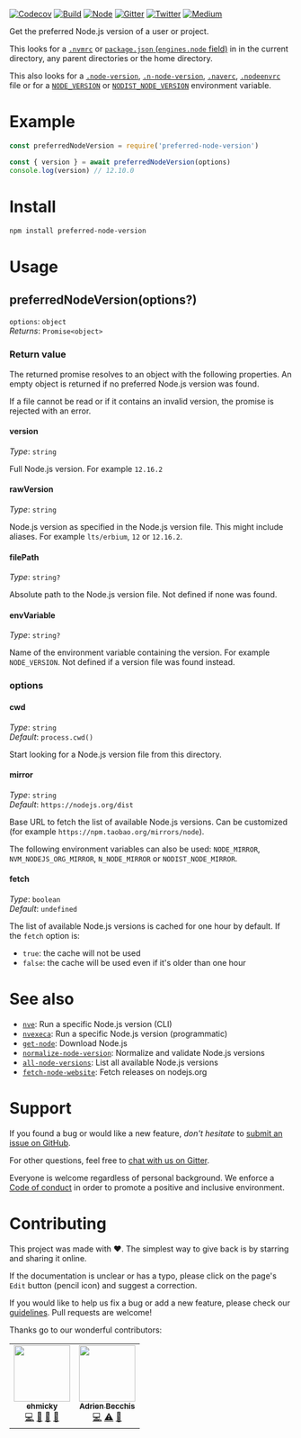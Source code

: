 [![Codecov](https://img.shields.io/codecov/c/github/ehmicky/preferred-node-version.svg?label=tested&logo=codecov)](https://codecov.io/gh/ehmicky/preferred-node-version)
[![Build](https://github.com/ehmicky/preferred-node-version/workflows/Build/badge.svg)](https://github.com/ehmicky/preferred-node-version/actions)
[![Node](https://img.shields.io/node/v/preferred-node-version.svg?logo=node.js)](https://www.npmjs.com/package/preferred-node-version)
[![Gitter](https://img.shields.io/gitter/room/ehmicky/preferred-node-version.svg?logo=gitter)](https://gitter.im/ehmicky/preferred-node-version)
[![Twitter](https://img.shields.io/badge/%E2%80%8B-twitter-4cc61e.svg?logo=twitter)](https://twitter.com/intent/follow?screen_name=ehmicky)
[![Medium](https://img.shields.io/badge/%E2%80%8B-medium-4cc61e.svg?logo=medium)](https://medium.com/@ehmicky)

Get the preferred Node.js version of a user or project.

This looks for a [`.nvmrc`](https://github.com/nvm-sh/nvm#nvmrc) or
[`package.json` (`engines.node` field)](https://docs.npmjs.com/files/package.json#engines)
in in the current directory, any parent directories or the home directory.

This also looks for a
[`.node-version`](https://github.com/jasongin/nvs#automatic-switching-per-directory),
[`.n-node-version`](https://github.com/tj/n#specifying-node-versions),
[`.naverc`](https://github.com/isaacs/nave#automagical),
[`.nodeenvrc`](https://github.com/ekalinin/nodeenv#configuration) file or for a
[`NODE_VERSION`](https://docs.netlify.com/configure-builds/manage-dependencies/#node-js-and-javascript)
or [`NODIST_NODE_VERSION`](https://github.com/nullivex/nodist#scope-precedence)
environment variable.

# Example

<!-- Remove 'eslint-skip' once estree supports top-level await -->
<!-- eslint-skip -->

```js
const preferredNodeVersion = require('preferred-node-version')

const { version } = await preferredNodeVersion(options)
console.log(version) // 12.10.0
```

# Install

```bash
npm install preferred-node-version
```

# Usage

## preferredNodeVersion(options?)

`options`: `object`\
_Returns_: `Promise<object>`

### Return value

The returned promise resolves to an object with the following properties. An
empty object is returned if no preferred Node.js version was found.

If a file cannot be read or if it contains an invalid version, the promise is
rejected with an error.

#### version

_Type_: `string`

Full Node.js version. For example `12.16.2`

#### rawVersion

_Type_: `string`

Node.js version as specified in the Node.js version file. This might include
aliases. For example `lts/erbium`, `12` or `12.16.2`.

#### filePath

_Type_: `string?`

Absolute path to the Node.js version file. Not defined if none was found.

#### envVariable

_Type_: `string?`

Name of the environment variable containing the version. For example
`NODE_VERSION`. Not defined if a version file was found instead.

### options

#### cwd

_Type_: `string`\
_Default_: `process.cwd()`

Start looking for a Node.js version file from this directory.

#### mirror

_Type_: `string`\
_Default_: `https://nodejs.org/dist`

Base URL to fetch the list of available Node.js versions. Can be customized (for
example `https://npm.taobao.org/mirrors/node`).

The following environment variables can also be used: `NODE_MIRROR`,
`NVM_NODEJS_ORG_MIRROR`, `N_NODE_MIRROR` or `NODIST_NODE_MIRROR`.

#### fetch

_Type_: `boolean`\
_Default_: `undefined`

The list of available Node.js versions is cached for one hour by default. If the
`fetch` option is:

- `true`: the cache will not be used
- `false`: the cache will be used even if it's older than one hour

# See also

- [`nve`](https://github.com/ehmicky/nve): Run a specific Node.js version (CLI)
- [`nvexeca`](https://github.com/ehmicky/nve): Run a specific Node.js version
  (programmatic)
- [`get-node`](https://github.com/ehmicky/get-node): Download Node.js
- [`normalize-node-version`](https://github.com/ehmicky/normalize-node-version):
  Normalize and validate Node.js versions
- [`all-node-versions`](https://github.com/ehmicky/all-node-versions): List all
  available Node.js versions
- [`fetch-node-website`](https://github.com/ehmicky/fetch-node-website): Fetch
  releases on nodejs.org

# Support

If you found a bug or would like a new feature, _don't hesitate_ to
[submit an issue on GitHub](../../issues).

For other questions, feel free to
[chat with us on Gitter](https://gitter.im/ehmicky/preferred-node-version).

Everyone is welcome regardless of personal background. We enforce a
[Code of conduct](CODE_OF_CONDUCT.md) in order to promote a positive and
inclusive environment.

# Contributing

This project was made with ❤️. The simplest way to give back is by starring and
sharing it online.

If the documentation is unclear or has a typo, please click on the page's `Edit`
button (pencil icon) and suggest a correction.

If you would like to help us fix a bug or add a new feature, please check our
[guidelines](CONTRIBUTING.md). Pull requests are welcome!

Thanks go to our wonderful contributors:

<!-- ALL-CONTRIBUTORS-LIST:START -->
<!-- prettier-ignore-start -->
<!-- markdownlint-disable -->
<table>
  <tr>
    <td align="center"><a href="https://twitter.com/ehmicky"><img src="https://avatars2.githubusercontent.com/u/8136211?v=4" width="100px;" alt=""/><br /><sub><b>ehmicky</b></sub></a><br /><a href="https://github.com/ehmicky/preferred-node-version/commits?author=ehmicky" title="Code">💻</a> <a href="#design-ehmicky" title="Design">🎨</a> <a href="#ideas-ehmicky" title="Ideas, Planning, & Feedback">🤔</a> <a href="https://github.com/ehmicky/preferred-node-version/commits?author=ehmicky" title="Documentation">📖</a></td>
    <td align="center"><a href="https://twitter.com/adrieankhisbe"><img src="https://avatars1.githubusercontent.com/u/2601132?v=4" width="100px;" alt=""/><br /><sub><b>Adrien Becchis</b></sub></a><br /><a href="https://github.com/ehmicky/preferred-node-version/commits?author=AdrieanKhisbe" title="Code">💻</a> <a href="https://github.com/ehmicky/preferred-node-version/commits?author=AdrieanKhisbe" title="Tests">⚠️</a> <a href="#ideas-AdrieanKhisbe" title="Ideas, Planning, & Feedback">🤔</a></td>
  </tr>
</table>

<!-- markdownlint-enable -->
<!-- prettier-ignore-end -->

<!-- ALL-CONTRIBUTORS-LIST:END -->
